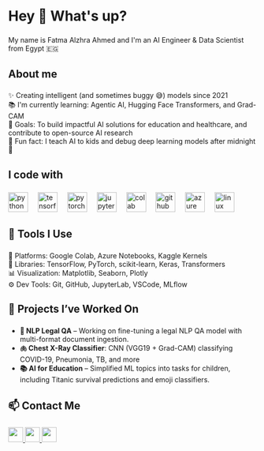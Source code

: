 <h1 align="left">Hey 👋 What's up?</h1>

###

<p align="left">My name is Fatma Alzhra Ahmed and I'm an AI Engineer & Data Scientist from Egypt 🇪🇬</p>

###

<h2 align="left">About me</h2>

###

<p align="left">
✨ Creating intelligent (and sometimes buggy 😅) models since 2021<br>
📚 I'm currently learning: Agentic AI, Hugging Face Transformers, and Grad-CAM<br>
🎯 Goals: To build impactful AI solutions for education and healthcare, and contribute to open-source AI research<br>
🎲 Fun fact: I teach AI to kids and debug deep learning models after midnight 🌙
</p>

###

<h2 align="left">I code with</h2>

###

<div align="left">
  <img src="https://cdn.jsdelivr.net/gh/devicons/devicon/icons/python/python-original.svg" height="40" alt="python logo" />
  <img width="12" />
  <img src="https://cdn.jsdelivr.net/gh/devicons/devicon/icons/tensorflow/tensorflow-original.svg" height="40" alt="tensorflow logo" />
  <img width="12" />
  <img src="https://cdn.jsdelivr.net/gh/devicons/devicon/icons/pytorch/pytorch-original.svg" height="40" alt="pytorch logo" />
  <img width="12" />
  <img src="https://cdn.jsdelivr.net/gh/devicons/devicon/icons/jupyter/jupyter-original.svg" height="40" alt="jupyter logo" />
  <img width="12" />
  <img src="https://skillicons.dev/icons?i=colab" height="40" alt="colab logo" />
  <img width="12" />
  <img src="https://skillicons.dev/icons?i=github" height="40" alt="github logo" />
  <img width="12" />
  <img src="https://skillicons.dev/icons?i=azure" height="40" alt="azure logo" />
  <img width="12" />
  <img src="https://skillicons.dev/icons?i=linux" height="40" alt="linux logo" />
</div>

###

<h2 align="left">🔧 Tools I Use</h2>

###

<p align="left">
🧪 Platforms: Google Colab, Azure Notebooks, Kaggle Kernels<br>
🧠 Libraries: TensorFlow, PyTorch, scikit-learn, Keras, Transformers<br>
📊 Visualization: Matplotlib, Seaborn, Plotly<br>
⚙️ Dev Tools: Git, GitHub, JupyterLab, VSCode, MLflow
</p>

###

<h2 align="left">🚀 Projects I’ve Worked On</h2>

###

<ul>
   <li><strong>🧠 NLP Legal QA</strong> – Working on fine-tuning a legal NLP QA model with multi-format document ingestion.</li>
  <li><strong>🫁 Chest X-Ray Classifier</strong>: CNN (VGG19 + Grad-CAM) classifying COVID-19, Pneumonia, TB, and more</li>
  <li><strong>📚 AI for Education</strong> – Simplified ML topics into tasks for children, including Titanic survival predictions and emoji classifiers.</li>
</ul>

###

<h2 align="left">📫 Contact Me</h2>

###

<p align="left">
  <a href="https://www.linkedin.com/in/fatma-elzhraa-ahmed-9a3b9a232/" target="_blank">
    <img src="https://img.shields.io/static/v1?message=LinkedIn&logo=linkedin&label=&color=0077B5&logoColor=white&labelColor=&style=for-the-badge" height="30" />
  </a>
  <a href="mailto:fatmaelzhra.dev@gmail.com">
    <img src="https://img.shields.io/static/v1?message=Gmail&logo=gmail&label=&color=D14836&logoColor=white&labelColor=&style=for-the-badge" height="30" />
  </a>
  <a href="https://github.com/fatma-ahmed" target="_blank">
    <img src="https://img.shields.io/static/v1?message=GitHub&logo=github&label=&color=181717&logoColor=white&labelColor=&style=for-the-badge" height="30" />
  </a>
</p>
